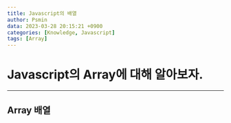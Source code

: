 ```yaml
---
title: Javascript의 배열
author: Psmin
data: 2023-03-28 20:15:21 +0900
categories: [Knowledge, Javascript]
tags: [Array]
---
```


# Javascript의 Array에 대해 알아보자.

---

## Array 배열
